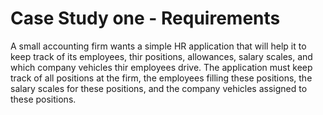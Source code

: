 # Case Study one - Requirements

A small accounting firm wants a simple HR application that will help it to keep track of its employees, thir positions, allowances, salary scales, and which company vehicles thir employees drive. The application must keep track of all positions at the firm, the employees filling these positions, the salary scales for these positions, and the company vehicles assigned to these positions.
